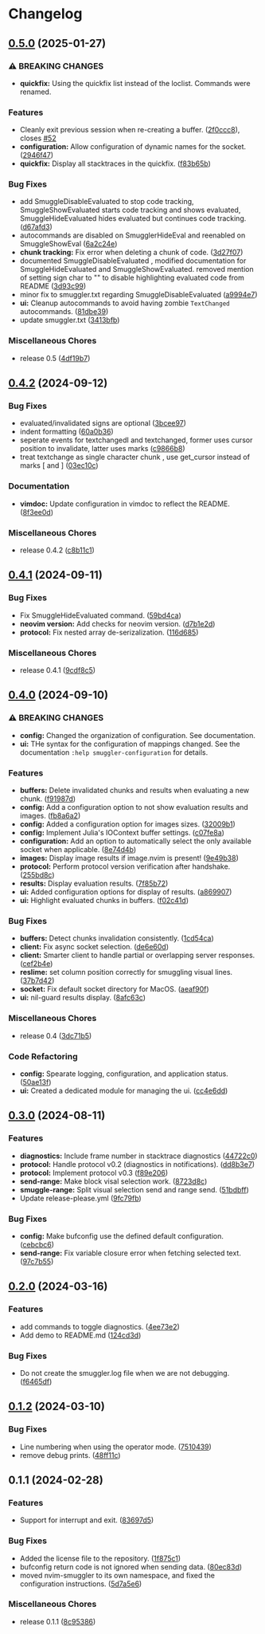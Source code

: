 # Changelog

## [0.5.0](https://github.com/Klafyvel/nvim-smuggler/compare/v0.4.2...v0.5.0) (2025-01-27)


### ⚠ BREAKING CHANGES

* **quickfix:** Using the quickfix list instead of the loclist. Commands were renamed.

### Features

* Cleanly exit previous session when re-creating a buffer. ([2f0ccc8](https://github.com/Klafyvel/nvim-smuggler/commit/2f0ccc8a3f469a3b1ebbf414d731f40496bb4043)), closes [#52](https://github.com/Klafyvel/nvim-smuggler/issues/52)
* **configuration:** Allow configuration of dynamic names for the socket. ([2946f47](https://github.com/Klafyvel/nvim-smuggler/commit/2946f472da7c9697e877dc1db0a1a759ba567983))
* **quickfix:** Display all stacktraces in the quickfix. ([f83b65b](https://github.com/Klafyvel/nvim-smuggler/commit/f83b65bad80d4a5b338e6bb4c48c199cdd504918))


### Bug Fixes

* add SmuggleDisableEvaluated to stop code tracking, SmuggleShowEvaluated starts code tracking and shows evaluated, SmuggleHideEvaluated hides evaluated but continues code tracking. ([d67afd3](https://github.com/Klafyvel/nvim-smuggler/commit/d67afd35266e6ee464e670eee737a9b2bcc3acb4))
* autocommands are disabled on SmugglerHideEval and reenabled on SmuggleShowEval ([6a2c24e](https://github.com/Klafyvel/nvim-smuggler/commit/6a2c24e28399fdc304e91e6dc33534bf04f2a4a5))
* **chunk tracking:** Fix error when deleting a chunk of code. ([3d27f07](https://github.com/Klafyvel/nvim-smuggler/commit/3d27f07246488fdb07023d84b9c2efd21b602be4))
* documented SmuggleDisableEvaluated , modified documentation for SmuggleHideEvaluated and SmuggleShowEvaluated. removed mention of setting sign char to "" to disable highlighting evaluated code from README ([3d93c99](https://github.com/Klafyvel/nvim-smuggler/commit/3d93c99521789e3e8ab64459aa0d2ab48e273767))
* minor fix to smuggler.txt regarding SmuggleDisableEvaluated ([a9994e7](https://github.com/Klafyvel/nvim-smuggler/commit/a9994e79689e0353ea2c08552f3e6b8105ba4c34))
* **ui:** Cleanup autocommands to avoid having zombie `TextChanged` autocommands. ([81dbe39](https://github.com/Klafyvel/nvim-smuggler/commit/81dbe3982fd0fb34ec67d76af1ca217f99686b38))
* update smuggler.txt ([3413bfb](https://github.com/Klafyvel/nvim-smuggler/commit/3413bfb90667c9b42d3f8dde3051bc6f4fcf4e7f))


### Miscellaneous Chores

* release 0.5 ([4df19b7](https://github.com/Klafyvel/nvim-smuggler/commit/4df19b7bae2bd467c22e6a97b0f8806db9e887c3))

## [0.4.2](https://github.com/Klafyvel/nvim-smuggler/compare/v0.4.1...v0.4.2) (2024-09-12)


### Bug Fixes

* evaluated/invalidated signs are optional ([3bcee97](https://github.com/Klafyvel/nvim-smuggler/commit/3bcee970b5ee853e9747008f5a831b9451497801))
* indent formatting ([60a0b36](https://github.com/Klafyvel/nvim-smuggler/commit/60a0b3648926b30835cdbed95d41b789436b2655))
* seperate events for textchangedI and textchanged, former uses cursor position to invalidate, latter uses marks ([c9866b8](https://github.com/Klafyvel/nvim-smuggler/commit/c9866b83298538d229344ce04c440cffec63186b))
* treat textchange as single character chunk , use get_cursor instead of marks [ and ] ([03ec10c](https://github.com/Klafyvel/nvim-smuggler/commit/03ec10c30587d19809b45f8409868b982f7a2fa2))


### Documentation

* **vimdoc:** Update configuration in vimdoc to reflect the README. ([8f3ee0d](https://github.com/Klafyvel/nvim-smuggler/commit/8f3ee0d1cd56500ab1c9059a7bd7094e85a936de))


### Miscellaneous Chores

* release 0.4.2 ([c8b11c1](https://github.com/Klafyvel/nvim-smuggler/commit/c8b11c1302207584676b7f3f7e773546054d27b3))

## [0.4.1](https://github.com/Klafyvel/nvim-smuggler/compare/v0.4.0...v0.4.1) (2024-09-11)


### Bug Fixes

* Fix SmuggleHideEvaluated command. ([59bd4ca](https://github.com/Klafyvel/nvim-smuggler/commit/59bd4ca5770b9716fac32110a1179612b17ac659))
* **neovim version:** Add checks for neovim version. ([d7b1e2d](https://github.com/Klafyvel/nvim-smuggler/commit/d7b1e2d919284e2441d4be9d866341886f02adde))
* **protocol:** Fix nested array de-serizalization. ([116d685](https://github.com/Klafyvel/nvim-smuggler/commit/116d685f51e5c3ff2a4e3c74c321e4833a127284))


### Miscellaneous Chores

* release 0.4.1 ([9cdf8c5](https://github.com/Klafyvel/nvim-smuggler/commit/9cdf8c5dc1dae3cb8da24572ffdedfea0b2b0a6f))

## [0.4.0](https://github.com/Klafyvel/nvim-smuggler/compare/v0.3.0...v0.4.0) (2024-09-10)


### ⚠ BREAKING CHANGES

* **config:** Changed the organization of configuration. See documentation.
* **ui:** THe syntax for the configuration of mappings changed. See the documentation `:help smuggler-configuration` for details.

### Features

* **buffers:** Delete invalidated chunks and results when evaluating a new chunk. ([f91987d](https://github.com/Klafyvel/nvim-smuggler/commit/f91987d77dc530147ab822908b05dc5fd6839407))
* **config:** Add a configuration option to not show evaluation results and images. ([fb8a6a2](https://github.com/Klafyvel/nvim-smuggler/commit/fb8a6a246fbd1a97a6a23f56a2b600755ce1c0e7))
* **config:** Added a configuration option for images sizes. ([32009b1](https://github.com/Klafyvel/nvim-smuggler/commit/32009b13de5c58ac1500b46bce219f3deb81276b))
* **config:** Implement Julia's IOContext buffer settings. ([c07fe8a](https://github.com/Klafyvel/nvim-smuggler/commit/c07fe8a2a13f0a4516a44ad0ef06ab39efd807ad))
* **configuration:** Add an option to automatically select the only available socket when applicable. ([8e74d4b](https://github.com/Klafyvel/nvim-smuggler/commit/8e74d4bec8848e79cfa3869d90f312af01c06184))
* **images:** Display image results if image.nvim is present! ([9e49b38](https://github.com/Klafyvel/nvim-smuggler/commit/9e49b384b137cb36a02df1c095927b6857a01dd9))
* **protocol:** Perform protocol version verification after handshake. ([255bd8c](https://github.com/Klafyvel/nvim-smuggler/commit/255bd8c333c4bb1b0191370082e236bb9b2d90a1))
* **results:** Display evaluation results. ([7f85b72](https://github.com/Klafyvel/nvim-smuggler/commit/7f85b724c0a524ca649dda3e106af9a4c2f79216))
* **ui:** Added configuration options for display of results. ([a869907](https://github.com/Klafyvel/nvim-smuggler/commit/a8699071139106e856444974aa83f7fae3a76a62))
* **ui:** Highlight evaluated chunks in buffers. ([f02c41d](https://github.com/Klafyvel/nvim-smuggler/commit/f02c41d1576deaf70d493f29e5d3a4844c4da4bc))


### Bug Fixes

* **buffers:** Detect chunks invalidation consistently. ([1cd54ca](https://github.com/Klafyvel/nvim-smuggler/commit/1cd54ca5f29c0be421854b64993a08dcaeb819ad))
* **client:** Fix async socket selection. ([de6e60d](https://github.com/Klafyvel/nvim-smuggler/commit/de6e60dc450bfde4a5f210a58b4a7b0b3453b70f))
* **client:** Smarter client to handle partial or overlapping server responses. ([cef2b4e](https://github.com/Klafyvel/nvim-smuggler/commit/cef2b4e025ab4f6f2e4b1b4b580f87f56311e3ef))
* **reslime:** set column position correctly for smuggling visual lines. ([37b7d42](https://github.com/Klafyvel/nvim-smuggler/commit/37b7d42269824cb93c2d76aa803d26443b33c383))
* **socket:** Fix default socket directory for MacOS. ([aeaf90f](https://github.com/Klafyvel/nvim-smuggler/commit/aeaf90f093a8e1aefa382cef20035b416cf26d6d))
* **ui:** nil-guard results display. ([8afc63c](https://github.com/Klafyvel/nvim-smuggler/commit/8afc63c20300ca2840a8e2c9dd4748492c8d3703))


### Miscellaneous Chores

* release 0.4 ([3dc71b5](https://github.com/Klafyvel/nvim-smuggler/commit/3dc71b51c4ba837ddad6b70a3b23cc3c48497422))


### Code Refactoring

* **config:** Spearate logging, configuration, and application status. ([50ae13f](https://github.com/Klafyvel/nvim-smuggler/commit/50ae13f8c28953ce45bc0c606e504f7adbdc51f4))
* **ui:** Created a dedicated module for managing the ui. ([cc4e6dd](https://github.com/Klafyvel/nvim-smuggler/commit/cc4e6dda3515aa049d2e0ab9269b815476a319ad))

## [0.3.0](https://github.com/Klafyvel/nvim-smuggler/compare/v0.2.0...v0.3.0) (2024-08-11)


### Features

* **diagnostics:** Include frame number in stacktrace diagnostics ([44722c0](https://github.com/Klafyvel/nvim-smuggler/commit/44722c00b887d4a38ed651d4c8c0f52a401261c2))
* **protocol:** Handle protocol v0.2 (diagnostics in notifications). ([dd8b3e7](https://github.com/Klafyvel/nvim-smuggler/commit/dd8b3e798aba504c40a67b68f4b107a4ac9acd5c))
* **protocol:** Implement protocol v0.3 ([f89e206](https://github.com/Klafyvel/nvim-smuggler/commit/f89e20659bb956e17b7a7cd2cdb4493d6ec53477))
* **send-range:** Make block visal selection work. ([8723d8c](https://github.com/Klafyvel/nvim-smuggler/commit/8723d8ca8af1e4ad680f9951022f41976545e6c9))
* **smuggle-range:** Split visual selection send and range send. ([51bdbff](https://github.com/Klafyvel/nvim-smuggler/commit/51bdbffe8d11c67adc0bf62d27cbd85af90b265f))
* Update release-please.yml ([9fc79fb](https://github.com/Klafyvel/nvim-smuggler/commit/9fc79fb97517b1a28ba35db1398604037b567df2))


### Bug Fixes

* **config:** Make bufconfig use the defined default configuration. ([cebcbc6](https://github.com/Klafyvel/nvim-smuggler/commit/cebcbc6f985ab7b3ed872825ab1ad00491eed443))
* **send-range:** Fix variable closure error when fetching selected text. ([97c7b55](https://github.com/Klafyvel/nvim-smuggler/commit/97c7b5591ce5687664ed8f3d0f8b27e4a0d8d08b))

## [0.2.0](https://github.com/Klafyvel/nvim-smuggler/compare/v0.1.2...v0.2.0) (2024-03-16)


### Features

* add commands to toggle diagnostics. ([4ee73e2](https://github.com/Klafyvel/nvim-smuggler/commit/4ee73e252e355770fbf3f668c3e8b1f8002d4dd0))
* Add demo to README.md ([124cd3d](https://github.com/Klafyvel/nvim-smuggler/commit/124cd3d9f81a9d018132eb87d358ef60c9b9114d))


### Bug Fixes

* Do not create the smuggler.log file when we are not debugging. ([f6465df](https://github.com/Klafyvel/nvim-smuggler/commit/f6465dfc463804571a680da69f83c27aa1a88006))

## [0.1.2](https://github.com/Klafyvel/nvim-smuggler/compare/v0.1.1...v0.1.2) (2024-03-10)


### Bug Fixes

* Line numbering when using the operator mode. ([7510439](https://github.com/Klafyvel/nvim-smuggler/commit/75104394369f76efd995092edd28aeb8da165301))
* remove debug prints. ([48ff11c](https://github.com/Klafyvel/nvim-smuggler/commit/48ff11c7ff88649c72ee8081be1dd9c8c6e1c2b7))

## 0.1.1 (2024-02-28)


### Features

* Support for interrupt and exit. ([83697d5](https://github.com/Klafyvel/nvim-smuggler/commit/83697d5ff81081f282b1d1e44fceba23b36803b9))


### Bug Fixes

* Added the license file to the repository. ([1f875c1](https://github.com/Klafyvel/nvim-smuggler/commit/1f875c143cc62d6c9bdd32749fdc3004dbe33109))
* bufconfig return code is not ignored when sending data. ([80ec83d](https://github.com/Klafyvel/nvim-smuggler/commit/80ec83d87021015312ee86dafe0b2a4ac606bb8a))
* moved nvim-smuggler to its own namespace, and fixed the configuration instructions. ([5d7a5e6](https://github.com/Klafyvel/nvim-smuggler/commit/5d7a5e6bbd1d4ef1d2d804a9f002cf74fa198588))


### Miscellaneous Chores

* release 0.1.1 ([8c95386](https://github.com/Klafyvel/nvim-smuggler/commit/8c9538604a897dad5c5b3b652633ed9fbc92f55c))
